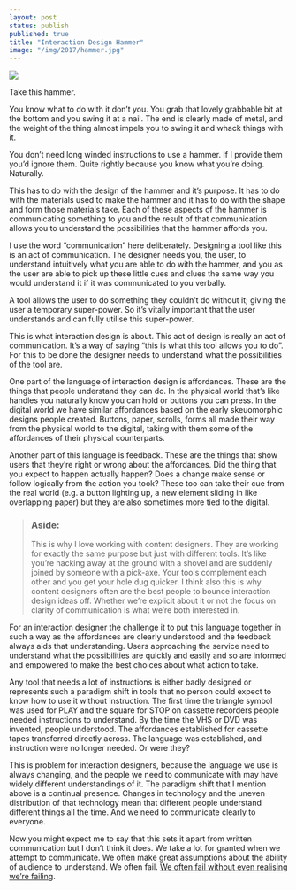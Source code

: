 ```yaml
---
layout: post
status: publish
published: true
title: "Interaction Design Hammer"
image: "/img/2017/hammer.jpg"
---
```

<img class="img-half-right" src="{{ page.image }}" />

Take this hammer.

You know what to do with it don’t you. You grab that lovely grabbable bit at the bottom and you swing it at a nail. The end is clearly made of metal, and the weight of the thing almost impels you to swing it and whack things with it.

You don’t need long winded instructions to use a hammer. If I provide them you’d ignore them. Quite rightly because you know what you’re doing. Naturally.

This has to do with the design of the hammer and it’s purpose. It has to do with the materials used to make the hammer and it has to do with the shape and form those materials take. Each of these aspects of the hammer is communicating something to you and the result of that communication allows you to understand the possibilities that the hammer affords you.

I use the word “communication” here deliberately. Designing a tool like this is an act of communication. The designer needs you, the user, to understand intuitively what you are able to do with the hammer, and you as the user are able to pick up these little cues and clues the same way you would understand it if it was communicated to you verbally.

A tool allows the user to do something they couldn’t do without it; giving the user a temporary super-power. So it’s vitally important that the user understands and can fully utilise this super-power.

This is what interaction design is about. This act of design is really an act of communication. It’s a way of saying “this is what this tool allows you to do”. For this to be done the designer needs to understand what the possibilities of the tool are.

One part of the language of interaction design is affordances. These are the things that people understand they can do. In the physical world that’s like handles you naturally know you can hold or buttons you can press. In the digital world we have similar affordances based on the early skeuomorphic designs people created. Buttons, paper, scrolls, forms all made their way from the physical world to the digital, taking with them some of the affordances of their physical counterparts.

Another part of this language is feedback. These are the things that show users that they’re right or wrong about the affordances. Did the thing that you expect to happen actually happen? Does a change make sense or follow logically from the action you took? These too can take their cue from the real world (e.g. a button lighting up, a new element sliding in like overlapping paper) but they are also sometimes more tied to the digital.

<blockquote><h3 class="aside">Aside:</h3>This is why I love working with content designers. They are working for exactly the same purpose but just with different tools. It’s like you’re hacking away at the ground with a shovel and are suddenly joined by someone with a pick-axe. Your tools complement each other and you get your hole dug quicker. I think also this is why content designers often are the best people to bounce interaction design ideas off. Whether we’re explicit about it or not the focus on clarity of communication is what we’re both interested in.</blockquote>

For an interaction designer the challenge it to put this language together in such a way as the affordances are clearly understood and the feedback always aids that understanding. Users approaching the service need to understand what the possibilities are quickly and easily and so are informed and empowered to make the best choices about what action to take.

Any tool that needs a lot of instructions is either badly designed or represents such a paradigm shift in tools that no person could expect to know how to use it without instruction. The first time the triangle symbol was used for PLAY and the square for STOP on cassette recorders people needed instructions to understand. By the time the VHS or DVD was invented, people understood. The affordances established for cassette tapes transferred directly across. The language was established, and instruction were no longer needed. Or were they?

This is problem for interaction designers, because the language we use is always changing, and the people we need to communicate with may have widely different understandings of it. The paradigm shift that I mention above is a continual presence. Changes in technology and the uneven distribution of that technology mean that different people understand different things all the time. And we need to communicate clearly to everyone.

Now you might expect me to say that this sets it apart from written communication but I don’t think it does. We take a lot for granted when we attempt to communicate. We often make great assumptions about the ability of audience to understand. We often fail. [We often fail without even realising we’re failing](http://ghijklmno.net/communication/).
